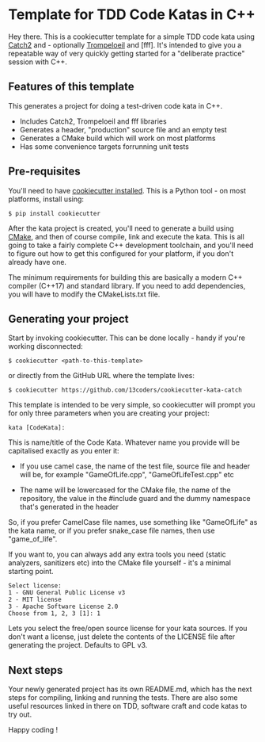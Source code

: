 # Template for TDD Code Katas in C++

Hey there. This is a cookiecutter template for a simple TDD code kata
using [Catch2]() and - optionally [Trompeloeil]() and [fff].  It's
intended to give you a repeatable way of very quickly getting started
for a "deliberate practice" session with C++.

## Features of this template

This generates a project for doing a test-driven code kata in C++.

- Includes Catch2, Trompeloeil and fff libraries
- Generates a header, "production" source file and an empty test
- Generates a CMake build which will work on most platforms
- Has some convenience targets forrunning unit tests

## Pre-requisites

You'll need to have [cookiecutter
installed](https://github.com/audreyr/cookiecutter). This is a Python
tool - on most platforms, install using:

```
$ pip install cookiecutter
```

After the kata project is created, you'll need to generate a build
using [CMake](https://cmake.org/), and then of course compile, link
and execute the kata. This is all going to take a fairly complete C++
development toolchain, and you'll need to figure out how to get this
configured for your platform, if you don't already have one.

The minimum requirements for building this are basically a modern C++
compiler (C++17) and standard library. If you need to add
dependencies, you will have to modify the CMakeLists.txt file.

## Generating your project

Start by invoking cookiecutter. This can be done locally - handy if
you're working disconnected:

```
$ cookiecutter <path-to-this-template>
```

or directly from the GitHub URL where the template lives:

```
$ cookiecutter https://github.com/13coders/cookiecutter-kata-catch
```

This template is intended to be very simple, so cookiecutter will
prompt you for only three parameters when you are creating your project:

```
kata [CodeKata]: 
```

This is name/title of the Code Kata. Whatever name you provide will be
capitalised exactly as you enter it:

- If you use camel case, the name of the test file, source file and
  header will be, for example "GameOfLife.cpp", "GameOfLifeTest.cpp"
  etc

- The name will be lowercased for the CMake file, the name of the
  repository, the value in the #include guard and the dummy namespace
  that's generated in the header

So, if you prefer CamelCase file names, use something like
"GameOfLife" as the kata name, or if you prefer snake_case file names,
then use "game_of_life".

If you want to, you can always add any extra tools you need (static
analyzers, sanitizers etc) into the CMake file yourself - it's a
minimal starting point.

```
Select license:
1 - GNU General Public License v3
2 - MIT license
3 - Apache Software License 2.0
Choose from 1, 2, 3 [1]: 1
```

Lets you select the free/open source license for your kata sources. If
you don't want a license, just delete the contents of the LICENSE file
after generating the project. Defaults to GPL v3.

## Next steps

Your newly generated project has its own README.md, which has the next
steps for compiling, linking and running the tests. There are also
some useful resources linked in there on TDD, software craft and code
katas to try out.

Happy coding !
